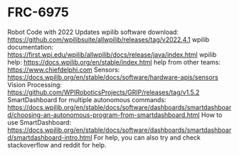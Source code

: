 # FRC-6975
Robot Code with 2022 Updates
wpilib software download: https://github.com/wpilibsuite/allwpilib/releases/tag/v2022.4.1
wpilib documentation: https://first.wpi.edu/wpilib/allwpilib/docs/release/java/index.html
wpilib help: https://docs.wpilib.org/en/stable/index.html
help from other teams: https://www.chiefdelphi.com
Sensors: https://docs.wpilib.org/en/stable/docs/software/hardware-apis/sensors
Vision Processing: https://github.com/WPIRoboticsProjects/GRIP/releases/tag/v1.5.2 
SmartDashboard for multiple autonomous commands: https://docs.wpilib.org/en/stable/docs/software/dashboards/smartdashboard/choosing-an-autonomous-program-from-smartdashboard.html
How to use SmartDashboard: https://docs.wpilib.org/en/stable/docs/software/dashboards/smartdashboard/smartdashboard-intro.html
For help, you can also try and check stackoverflow and reddit for help. 
